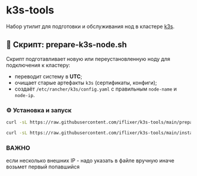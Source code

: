 # k3s-tools

Набор утилит для подготовки и обслуживания нод в кластере [k3s](https://k3s.io/).

## 📌 Скрипт: prepare-k3s-node.sh

Скрипт подготавливает новую или переустановленную ноду для подключения к кластеру:

- переводит систему в **UTC**;
- очищает старые артефакты `k3s` (сертификаты, конфиги);
- создаёт `/etc/rancher/k3s/config.yaml` с правильным `node-name` и `node-ip`.

### ⚙️ Установка и запуск

```bash
curl -sL https://raw.githubusercontent.com/iflixer/k3s-tools/main/prepare-k3s-node.sh | bash
```

```bash
curl -sL https://raw.githubusercontent.com/iflixer/k3s-tools/main/install_utils | bash
```
### ВАЖНО

если несколько внешних IP - надо указать в файле вручную иначе возьмет первый попавшийся
